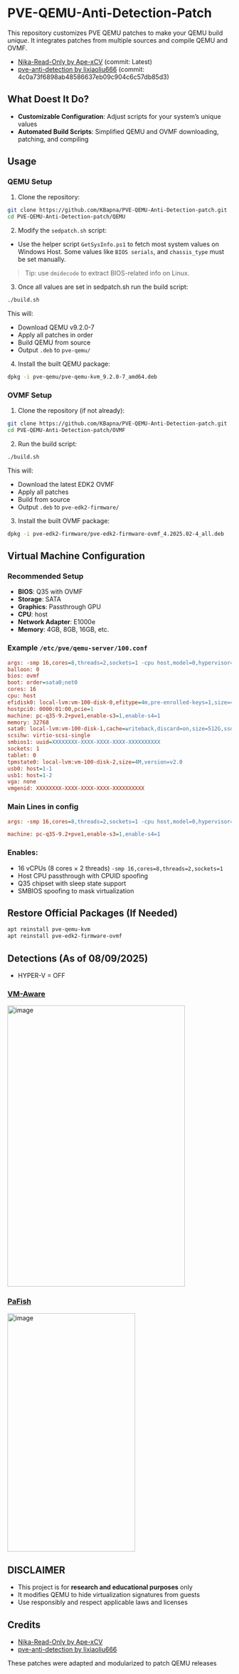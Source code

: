 # PVE-QEMU-Anti-Detection-Patch

This repository customizes PVE QEMU patches to make your QEMU build *unique*. It integrates patches from multiple sources and compile QEMU and OVMF.

- [Nika-Read-Only by Ape-xCV](https://github.com/Ape-xCV/Nika-Read-Only) (commit: Latest)  
- [pve-anti-detection by lixiaoliu666](https://github.com/lixiaoliu666/pve-anti-detection) (commit: 4c0a73f6898ab48586637eb09c904c6c57db85d3)

## What Doest It Do?

- **Customizable Configuration**: Adjust scripts for your system’s unique values
- **Automated Build Scripts**: Simplified QEMU and OVMF downloading, patching, and compiling  

## Usage

### QEMU Setup

1. Clone the repository:
```bash
git clone https://github.com/KBapna/PVE-QEMU-Anti-Detection-patch.git
cd PVE-QEMU-Anti-Detection-patch/QEMU
```

2. Modify the `sedpatch.sh` script:  

- Use the helper script `GetSysInfo.ps1` to fetch most system values on Windows Host. Some values like `BIOS serials`, and `chassis_type` must be set manually.  
> Tip: use `dmidecode` to extract BIOS-related info on Linux.

3. Once all values are set in sedpatch.sh run the build script:
```bash
./build.sh
```

This will:
- Download QEMU v9.2.0-7  
- Apply all patches in order  
- Build QEMU from source  
- Output `.deb` to `pve-qemu/`

4. Install the built QEMU package:
```bash
dpkg -i pve-qemu/pve-qemu-kvm_9.2.0-7_amd64.deb
```

### OVMF Setup

1. Clone the repository (if not already):
```bash
git clone https://github.com/KBapna/PVE-QEMU-Anti-Detection-patch.git
cd PVE-QEMU-Anti-Detection-patch/OVMF
```

2. Run the build script:
```bash
./build.sh
```

This will:
- Download the latest EDK2 OVMF  
- Apply all patches  
- Build from source  
- Output `.deb` to `pve-edk2-firmware/`

3. Install the built OVMF package:
```bash
dpkg -i pve-edk2-firmware/pve-edk2-firmware-ovmf_4.2025.02-4_all.deb
```

## Virtual Machine Configuration

### Recommended Setup

- **BIOS**: Q35 with OVMF  
- **Storage**: SATA  
- **Graphics**: Passthrough GPU  
- **CPU**: host  
- **Network Adapter**: E1000e  
- **Memory**: 4GB, 8GB, 16GB, etc.

### Example `/etc/pve/qemu-server/100.conf`

```ini
args: -smp 16,cores=8,threads=2,sockets=1 -cpu host,model=0,hypervisor=off,vmware-cpuid-freq=false,enforce=false,host-phys-bits=true -smbios type=0 -smbios type=9 -smbios type=8
balloon: 0
bios: ovmf
boot: order=sata0;net0
cores: 16
cpu: host
efidisk0: local-lvm:vm-100-disk-0,efitype=4m,pre-enrolled-keys=1,size=4M
hostpci0: 0000:01:00,pcie=1
machine: pc-q35-9.2+pve1,enable-s3=1,enable-s4=1
memory: 32768
sata0: local-lvm:vm-100-disk-1,cache=writeback,discard=on,size=512G,ssd=1
scsihw: virtio-scsi-single
smbios1: uuid=XXXXXXXX-XXXX-XXXX-XXXX-XXXXXXXXXX
sockets: 1
tablet: 0
tpmstate0: local-lvm:vm-100-disk-2,size=4M,version=v2.0
usb0: host=1-1
usb1: host=1-2
vga: none
vmgenid: XXXXXXXX-XXXX-XXXX-XXXX-XXXXXXXXXX
```

### Main Lines in config

```ini
args: -smp 16,cores=8,threads=2,sockets=1 -cpu host,model=0,hypervisor=off,vmware-cpuid-freq=false,enforce=false,host-phys-bits=true -smbios type=0 -smbios type=9 -smbios type=8
```

```ini
machine: pc-q35-9.2+pve1,enable-s3=1,enable-s4=1
```

### Enables:
- 16 vCPUs (8 cores × 2 threads)  `-smp 16,cores=8,threads=2,sockets=1`
- Host CPU passthrough with CPUID spoofing  
- Q35 chipset with sleep state support  
- SMBIOS spoofing to mask virtualization


## Restore Official Packages (If Needed)

```bash
apt reinstall pve-qemu-kvm
apt reinstall pve-edk2-firmware-ovmf
```
## Detections (As of 08/09/2025)
- HYPER-V = OFF
### [VM-Aware](https://github.com/kernelwernel/VMAware)
<img width="399" height="632" alt="image" src="https://github.com/user-attachments/assets/668f21f6-2bda-46b3-ac55-edc41de602b9" />

### [PaFish](https://github.com/a0rtega/pafish)
<img width="287" height="536" alt="image" src="https://github.com/user-attachments/assets/9ea42898-55e8-4de5-bce1-2c9d0f68bf1b" />

## DISCLAIMER

- This project is for **research and educational purposes** only  
- It modifies QEMU to hide virtualization signatures from guests  
- Use responsibly and respect applicable laws and licenses

## Credits

- [Nika-Read-Only by Ape-xCV](https://github.com/Ape-xCV/Nika-Read-Only)  
- [pve-anti-detection by lixiaoliu666](https://github.com/lixiaoliu666/pve-anti-detection)  

These patches were adapted and modularized to patch QEMU releases
